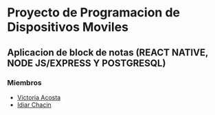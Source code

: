# Proyecto de Programacion de Dispositivos Moviles
## Aplicacion de block de notas (REACT NATIVE, NODE JS/EXPRESS Y POSTGRESQL)

### Miembros
* [Victoria Acosta](https://github.com/Victoriaag6)
* [Idiar Chacin](https://github.com/idiarj)
